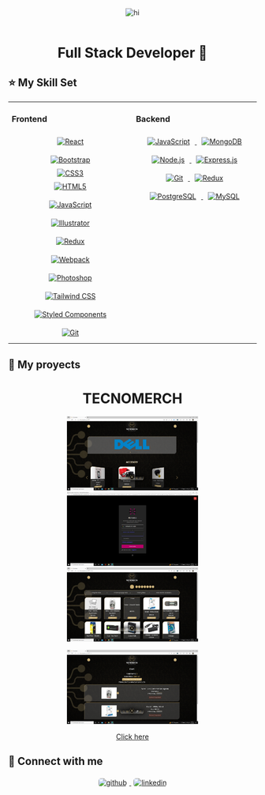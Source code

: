 <div align="center">
<img src="https://github.com/villajul/villajul/blob/main/assets/Hi%2C%20I'm%20Julio%20Villacorta!!!.gif" alt="hi" align="center" style="width: 100%" height="400" width="800" />
</div> 
<br/>

<h1 align="center">
 Full Stack Developer 🚀
</h1>

## :star: My Skill Set  

<table>
<tr>
<td valign="top" width="50%">

### Frontend  
<div align="center">  
<a href="https://reactjs.org/" target="_blank" style="padding:2rem">
<img style="margin: 10px" src="https://profilinator.rishav.dev/skills-assets/react-original-wordmark.svg" alt="React" height="50" />
</a>  
<a href="https://getbootstrap.com/docs/3.4/javascript/" target="_blank" style="padding:2rem" >
<img style="margin: 10px" src="https://profilinator.rishav.dev/skills-assets/bootstrap-plain.svg" alt="Bootstrap" height="50" />
</a>  
<a href="https://www.w3schools.com/css/" target="_blank" style="padding:2rem">
<img style="margin:auto" src="https://profilinator.rishav.dev/skills-assets/css3-original-wordmark.svg" alt="CSS3" height="50" />
</a>  
<a href="https://en.wikipedia.org/wiki/HTML5" target="_blank" style="padding:2rem">
<img style="margin: 10px" src="https://profilinator.rishav.dev/skills-assets/html5-original-wordmark.svg" alt="HTML5" height="50" />
</a>  
<a href="https://www.javascript.com/" target="_blank" style="padding:2rem">
<img style="margin: 10px" src="https://profilinator.rishav.dev/skills-assets/javascript-original.svg" alt="JavaScript" height="50" />
</a>  
<a href="https://www.adobe.com/in/products/illustrator.html" target="_blank" style="padding:2rem">
<img style="margin: 10px" src="https://profilinator.rishav.dev/skills-assets/adobe_illustrator-icon.svg" alt="Illustrator" height="50" />
</a>  
<a href="https://redux.js.org/" target="_blank" style="padding:2rem">
<img style="margin: 10px" src="https://profilinator.rishav.dev/skills-assets/redux-original.svg" alt="Redux" height="50" />
</a>  
<a href="https://webpack.js.org/" target="_blank" style="padding:2rem">
<img style="margin: 10px" src="https://profilinator.rishav.dev/skills-assets/webpack-original.svg" alt="Webpack" height="50" />
</a>  
<a href="https://www.adobe.com/in/products/photoshop.html" target="_blank" style="padding:2rem">
<img style="margin: 10px" src="https://profilinator.rishav.dev/skills-assets/photoshop-plain.svg" alt="Photoshop" height="50" />
</a>  
<a href="https://www.tailwindcss.com/" target="_blank" style="padding:2rem">
<img style="margin: 10px" src="https://profilinator.rishav.dev/skills-assets/tailwindcss.svg" alt="Tailwind CSS" height="50" />
</a>  
<a href="https://styled-components.com/" target="_blank" style="padding:2rem">
<img style="margin: 10px" src="https://profilinator.rishav.dev/skills-assets/styled-components.png" alt="Styled Components" height="50" />
</a>  
<a href="https://github.com/" target="_blank" style="padding:2rem">
<img style="margin: 10px" src="https://profilinator.rishav.dev/skills-assets/git-scm-icon.svg" alt="Git" height="50" />
</a>  
</div>
</td>
<td valign="top" width="50%">

### Backend

<div align="center">  
<a href="https://www.javascript.com/" target="_blank">
<img style="margin: 10px" src="https://profilinator.rishav.dev/skills-assets/javascript-original.svg" alt="JavaScript" height="50" />
</a>  
<a href="https://www.mongodb.com/" target="_blank">
<img style="margin: 10px" src="https://profilinator.rishav.dev/skills-assets/mongodb-original-wordmark.svg" alt="MongoDB" height="50" />
</a>  
<a href="https://nodejs.org/" target="_blank">
<img style="margin: 10px" src="https://profilinator.rishav.dev/skills-assets/nodejs-original-wordmark.svg" alt="Node.js" height="50" />
</a>  
<a href="https://expressjs.com/" target="_blank">
<img style="margin: 10px" src="https://profilinator.rishav.dev/skills-assets/express-original-wordmark.svg" alt="Express.js" height="50" />
</a>  
<a href="https://github.com/" target="_blank">
<img style="margin: 10px" src="https://profilinator.rishav.dev/skills-assets/git-scm-icon.svg" alt="Git" height="50" />
</a>  
<a href="https://redux.js.org/" target="_blank">
<img style="margin: 10px" src="https://profilinator.rishav.dev/skills-assets/redux-original.svg" alt="Redux" height="50" />
</a>  
<a href="https://www.postgresql.org/" target="_blank">
<img style="margin: 10px" src="https://profilinator.rishav.dev/skills-assets/postgresql-original-wordmark.svg" alt="PostgreSQL" height="50" />
</a>  
<a href="https://www.mysql.com/" target="_blank">
<img style="margin: 10px" src="https://profilinator.rishav.dev/skills-assets/mysql-original-wordmark.svg" alt="MySQL" height="50" />
</a>  
</div>
</td>
</tr>
</table>

## :pushpin: My proyects

<h1 align="center"> TECNOMERCH </h1>
<p align="center" >
<a><img src="https://github.com/villajul/villajul/blob/main/assets/Captura%20de%20pantalla%20(37).png" alt="tecnomech" height="150" ></a>
<a><img src="https://github.com/villajul/villajul/blob/main/assets/Captura%20de%20pantalla%20(38).png" alt="tecnomech" height="150" ></a>
<a><img src="https://github.com/villajul/villajul/blob/main/assets/Captura%20de%20pantalla%20(39).png" alt="tecnomech" height="150" ></a>
</p>
<p align="center" >
<img src="https://github.com/villajul/villajul/blob/main/assets/Captura%20de%20pantalla%20(40).png" alt="tecnomech" height="150" >
 </p>
 <div align="center" >
<a href="https://6evi.duckdns.org:1337" target="_blank" >
Click here
</a>
 </div>

## :paperclip: Connect with me  
<div align="center">
<a href="https://github.com/villajul" target="_blank">
<img src=https://img.shields.io/badge/github-%2324292e.svg?&style=for-the-badge&logo=github&logoColor=white alt=github style="border-radius: 5px; margin: 5px" height="30" />
</a>
<a href="https://linkedin.com/in/julio-augusto-villacorta-48a292238" target="_blank">
<img src=https://img.shields.io/badge/linkedin-%231E77B5.svg?&style=for-the-badge&logo=linkedin&logoColor=white alt=linkedin style="border-radius: 5px; margin: 5px" height="30" />
</a>  
</div>  
  

<br/>  


